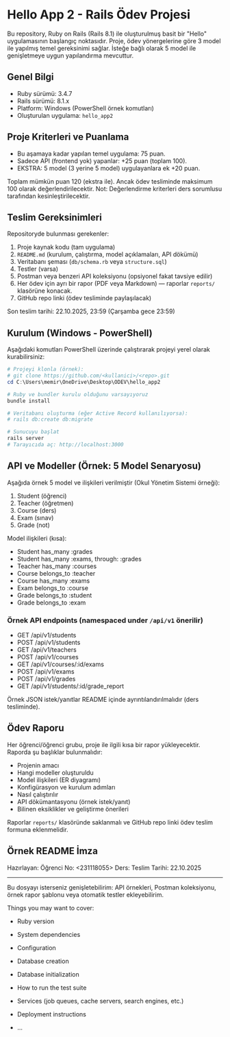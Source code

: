 
# Hello App 2 - Rails Ödev Projesi

Bu repository, Ruby on Rails (Rails 8.1) ile oluşturulmuş basit bir "Hello" uygulamasının başlangıç noktasıdır. Proje, ödev yönergelerine göre 3 model ile yapılmış temel gereksinimi sağlar. İsteğe bağlı olarak 5 model ile genişletmeye uygun yapılandırma mevcuttur.

## Genel Bilgi

- Ruby sürümü: 3.4.7
- Rails sürümü: 8.1.x
- Platform: Windows (PowerShell örnek komutları)
- Oluşturulan uygulama: `hello_app2`

## Proje Kriterleri ve Puanlama

- Bu aşamaya kadar yapılan temel uygulama: 75 puan.
- Sadece API (frontend yok) yapanlar: +25 puan (toplam 100).
- EKSTRA: 5 model (3 yerine 5 model) uygulayanlara ek +20 puan.

Toplam mümkün puan 120 (ekstra ile). Ancak ödev tesliminde maksimum 100 olarak değerlendirilecektir. Not: Değerlendirme kriterleri ders sorumlusu tarafından kesinleştirilecektir.

## Teslim Gereksinimleri

Repositoryde bulunması gerekenler:

1. Proje kaynak kodu (tam uygulama)
2. `README.md` (kurulum, çalıştırma, model açıklamaları, API dökümü)
3. Veritabanı şeması (`db/schema.rb` veya `structure.sql`)
4. Testler (varsa)
5. Postman veya benzeri API koleksiyonu (opsiyonel fakat tavsiye edilir)
6. Her ödev için ayrı bir rapor (PDF veya Markdown) — raporlar `reports/` klasörüne konacak.
7. GitHub repo linki (ödev tesliminde paylaşılacak)

Son teslim tarihi: 22.10.2025, 23:59 (Çarşamba gece 23:59)

## Kurulum (Windows - PowerShell)

Aşağıdaki komutları PowerShell üzerinde çalıştırarak projeyi yerel olarak kurabilirsiniz:

```powershell
# Projeyi klonla (örnek):
# git clone https://github.com/<kullanici>/<repo>.git
cd C:\Users\memir\OneDrive\Desktop\ODEV\hello_app2

# Ruby ve bundler kurulu olduğunu varsayıyoruz
bundle install

# Veritabanı oluşturma (eğer Active Record kullanılıyorsa):
# rails db:create db:migrate

# Sunucuyu başlat
rails server
# Tarayıcıda aç: http://localhost:3000
```

## API ve Modeller (Örnek: 5 Model Senaryosu)

Aşağıda örnek 5 model ve ilişkileri verilmiştir (Okul Yönetim Sistemi örneği):

1. Student (öğrenci)
2. Teacher (öğretmen)
3. Course (ders)
4. Exam (sınav)
5. Grade (not)

Model ilişkileri (kısa):

- Student has_many :grades
- Student has_many :exams, through: :grades
- Teacher has_many :courses
- Course belongs_to :teacher
- Course has_many :exams
- Exam belongs_to :course
- Grade belongs_to :student
- Grade belongs_to :exam

### Örnek API endpoints (namespaced under `/api/v1` önerilir)

- GET /api/v1/students
- POST /api/v1/students
- GET /api/v1/teachers
- POST /api/v1/courses
- GET /api/v1/courses/:id/exams
- POST /api/v1/exams
- POST /api/v1/grades
- GET /api/v1/students/:id/grade_report

Örnek JSON istek/yanıtlar README içinde ayrıntılandırılmalıdır (ders tesliminde).

## Ödev Raporu

Her öğrenci/öğrenci grubu, proje ile ilgili kısa bir rapor yükleyecektir. Raporda şu başlıklar bulunmalıdır:

- Projenin amacı
- Hangi modeller oluşturuldu
- Model ilişkileri (ER diyagramı)
- Konfigürasyon ve kurulum adımları
- Nasıl çalıştırılır
- API dökümantasyonu (örnek istek/yanıt)
- Bilinen eksiklikler ve geliştirme önerileri

Raporlar `reports/` klasöründe saklanmalı ve GitHub repo linki ödev teslim formuna eklenmelidir.

## Örnek README İmza

Hazırlayan: <Mustafa Emir Kincal>
Öğrenci No: <231118055>
Ders: <Yazilim Gerceklestirme Ve Test>
Teslim Tarihi: 22.10.2025


---

Bu dosyayı isterseniz genişletebilirim: API örnekleri, Postman koleksiyonu, örnek rapor şablonu veya otomatik testler ekleyebilirim.

Things you may want to cover:

* Ruby version

* System dependencies

* Configuration

* Database creation

* Database initialization

* How to run the test suite

* Services (job queues, cache servers, search engines, etc.)

* Deployment instructions

* ...
